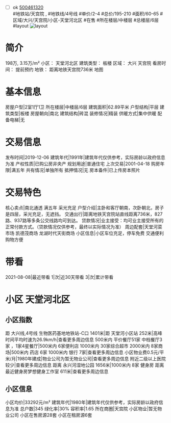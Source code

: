 - [ ] ok [500461320](https://bj.5i5j.com/ershoufang/500461320.html)  
 #地铁站/天宫院 ,  #地铁线/4号线
#单价/2-4 #总价/195-210 #面积/60-65   #区域/大兴/天宫院/小区-天堂河北区 #在售 #所在楼层/中楼层 #总楼层/6层 #layout 
![layout](http://image2.5i5j.com//group1/M00/C0/28/CgqJMl3rd0uAGzjzAAF8xdLPCmk023.jpg_P5.jpg) 
# 简介 
 198万,  3.15万/m² 
小区： 天堂河北区
建筑类型： 板楼
区域： 大兴 天宫院
看房时间： 提前预约
地铁： 距离地铁天宫院736米 地图
# 基本信息 
 房屋户型|2室1厅1卫
所在楼层|中楼层/6层
建筑面积|62.89平米
户型结构|平层
建筑类型|板楼
房屋朝向|南北
建筑结构|砖混
装修情况|精装
供暖方式|集中供暖
配备电梯|无
# 交易信息 
 发布时间|2019-12-06
建筑年代|1991年|建筑年代仅供参考，实际房龄以政府信息为准
产权性质|已购公房非央产
规划用途|普通住宅
上次交易|2001-04-18
购房年限|满五年
共有情况|单独所有
抵押情况|无
房本备件|已上传房本照片
# 交易特色 
 核心卖点|南北通透 满五年 采光充足
户型介绍|主卧和客厅朝南，次卧朝北，房子是四层，采光充足，无遮挡。
交通出行|距离地铁天宫院站直线距离736米，827路、937路等多条公交线路均可到达。
贷款情况|业主接受：均可业主接受所有的正常付款方式。（贷款情况仅供参考，最终以实际情况为准）
周边配套|天堂河菜市场 凯德茂商场 龙湖时代天街商场
小区信息|小区车位充足，停车免费 交通便利 购物方便
# 带看 
 2021-08-08|最近带看	 1|次|近30天带看	 3|次|累计带看
# 小区 天堂河北区
## 小区指数 
 距 大兴线,4号线 生物医药基地地铁站-C口 1401米|距 天堂河小区站 252米|高峰时间平均时速为26.9km/h|查看更多周边信息
500米内 平价餐厅51家
中档餐厅3家 ，1家4星餐厅|500米内 6家便利店
1000米内 30家综合超市
2000米内 8家商场|500米内 药店 6家
1000米内 银行 7家|查看更多周边信息
小区物业费0.5元/平米/月|1980年建成|物业公司为暂无物业公司|查看更多周边信息
附近二级以上医院较少|查看更多周边信息
距离 永兴河湿地公园 1656米|1000米内 8家 健身房
距离最近健身房梦想健身工作室 611米|查看更多周边信息
## 小区信息 
 小区均价|33292元/m²
建筑年代|1980年|建筑年代仅供参考，实际房龄以政府信息为准
总户数|345
绿化率|30%
容积率|1.65
所在商圈|天宫院
小区物业|暂无物业公司
小区在售房源28套
小区在租房源6套
